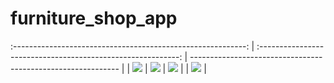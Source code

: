 # furniture_shop_app


:----------------------------------------------------------: | :----------------------------------------------------------: | ------------------------------------------------------------ |
| ![](https://github.com/ParimSsme/furniture_shop_app/blob/main/readme_images/onboarding.png) | ![](https://github.com/ParimSsme/furniture_shop_app/blob/main/readme_images/onboarding.png) | ![](https://github.com/ParimSsme/furniture_shop_app/blob/main/readme_images/onboarding.png) |
| ![](https://github.com/ParimSsme/furniture_shop_app/blob/main/readme_images/onboarding.png) |
